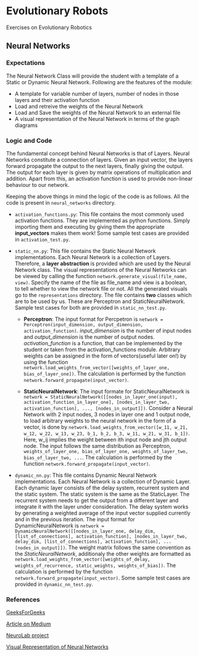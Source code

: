 # Evolutionary Robots
Exercises on Evolutionary Robotics

## Neural Networks

### Expectations
The Neural Network Class will provide the student with a template of a Static or Dynamic Neural Network. Following are the features of the module:

- A template for variable number of layers, number of nodes in those layers and their activation function
- Load and retreive the weights of the Neural Network
- Load and Save the weights of the Neural Network to an external file
- A visual representation of the Neural Network in terms of the graph diagrams

### Logic and Code
The fundamental concept behind Neural Networks is that of Layers. Neural Networks constitute a connection of layers. Given an input vector, the layers forward propagate the output to the next layers, finally giving the output. The output for each layer is given by matrix operations of multiplication and addition. Apart from this, an activation function is used to provide non-linear behaviour to our network.

Keeping the above things in mind the logic of the code is as follows. All the code is present in `neural_networks` directory.

- `activation_functions.py`: This file contains the most commonly used activation functions. They are implemented as python functions. Simply importing them and executing by giving them the appropriate **input_vectors** makes them work! Some sample test cases are provided in `activation_test.py`.

- `static_nn.py`: This file contains the Static Neural Network implementations. Each Neural Network is a collection of Layers. Therefore, a **layer abstraction** is provided which are used by the Neural Network class. The visual representations of the Neural Networks can be viewed by calling the function `network.generate_visual(file_name, view)`. Specify the name of the file as file_name and view is a boolean, to tell whether to view the network file or not. All the generated visuals go to the `representations` directory. The file contains **two** classes which are to be used by us. These are Perceptron and StaticNeuralNetwork. Sample test cases for both are provided in `static_nn_test.py`.
	- **Perceptron**: The input format for Percpetron is `network = Perceptron(input_dimension, output_dimension, activation_function)`. *input_dimension* is the number of input nodes and *output_dimension* is the number of output nodes. *activation_function* is a function, that can be implemented by the student or taken from the activation_functions module. Arbitrary weights can be assigned in the form of vectors(useful later on!) by using the function `network.load_weights_from_vector([weights_of_layer_one, bias_of_layer_one])`. The calculation is performed by the function `network.forward_propagate(input_vector)`.

	- **StaticNeuralNetwork**: The input formate for StaticNeuralNetwork is `network = StaticNeuralNetwork([[nodes_in_layer_one(input), activation_function_in_layer_one], [nodes_in_layer_two, activation_function], ..., [nodes_in_output]])`. Consider a Neural Network with 2 input nodes, 3 nodes in layer one and 1 output node, to load arbitrary weights to the neural network in the form of a vector, is done by `network.load_weights_from_vector([w_11, w_21, w_12, w_22, w_13, w_23, b_1, b_2, b_3, w_11, w_21, w_31, b_1])`. Here, w_ij implies the weight between ith input node and jth output node. The input follows the same distribution as Perceptron, `weights_of_layer_one, bias_of_layer_one, weights_of_layer_two, bias_of_layer_two, ...`. The calculation is performed by the function `network.forward_propagate(input_vector)`.
	
- `dynamic_nn.py`: This file contains Dynamic Neural Network implementations. Each Neural Network is a collection of Dynamic Layer. Each dynamic layer consists of the delay system, recurrent system and the static system. The static system is the same as the StaticLayer. The recurrent system needs to get the output from a different layer and integrate it with the layer under consideration. The delay system works by generating a weighted average of the input vector supplied currently and in the previous iteration. The input format for DynamicNeuralNetwork is `network = DynamicNeuralNetwork([[nodes_in_layer_one, delay_dim, [list_of_connections], activation_function], [nodes_in_layer_two, delay_dim, [list_of_connections], activation_function], ...[nodes_in_output]])`. The weight matrix follows the same convention as the *StaticNeuralNetwork*, additionaly the other weights are formatted as `network.load_weights_from_vector([weights_of_delay, weights_of_recurrence, static_weights, weights_of_bias])`. The calculation is performed by the function `network.forward_propagate(input_vector)`. Some sample test cases are provided in `dynamic_nn_test.py`.
	
### References
[GeeksForGeeks](https://www.geeksforgeeks.org/activation-functions/)

[Article on Medium](https://towardsdatascience.com/complete-guide-of-activation-functions-34076e95d044)

[NeuroLab project](https://github.com/zueve/neurolab)

[Visual Representation of Neural Networks](https://tgmstat.wordpress.com/2013/06/12/draw-neural-network-diagrams-graphviz/)
